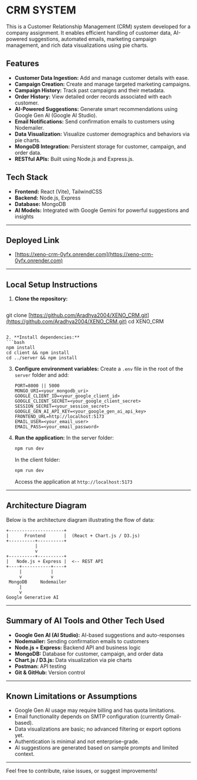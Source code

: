# CRM SYSTEM
This is a Customer Relationship Management (CRM) system developed for a company assignment. It
enables efficient handling of customer data, AI-powered suggestions, automated emails, marketing campaign
management, and rich data visualizations using pie charts.

## Features
- **Customer Data Ingestion:** Add and manage customer details with ease.
- **Campaign Creation:** Create and manage targeted marketing campaigns.
- **Campaign History:** Track past campaigns and their metadata.
- **Order History:** View detailed order records associated with each customer.
- **AI-Powered Suggestions:** Generate smart recommendations using Google Gen AI (Google AI Studio).
- **Email Notifications:** Send confirmation emails to customers using Nodemailer.
- **Data Visualization:** Visualize customer demographics and behaviors via pie charts.
- **MongoDB Integration:** Persistent storage for customer, campaign, and order data.
- **RESTful APIs:** Built using Node.js and Express.js.

## Tech Stack
- **Frontend:** React (Vite), TailwindCSS
- **Backend:** Node.js, Express
- **Database:** MongoDB
- **AI Models:** Integrated with Google Gemini for powerful suggestions and insights

---

## Deployed Link
- [https://xeno-crm-0yfx.onrender.com](https://xeno-crm-0yfx.onrender.com)

---

## Local Setup Instructions

1. **Clone the repository:**
   ```bash
  git clone [https://github.com/Aradhya2004/XENO_CRM.git](https://github.com/Aradhya2004/XENO_CRM.git)
  cd XENO_CRM
   ```

2. **Install dependencies:**
   ```bash
   npm install
   cd client && npm install
   cd ../server && npm install
   ```

3. **Configure environment variables:**
   Create a `.env` file in the root of the `server` folder and add:
   ```env
   PORT=8000 || 5000 
   MONGO_URI=<your_mongodb_uri>
   GOOGLE_CLIENT_ID=<your_google_client_id>
   GOOGLE_CLIENT_SECRET=<your_google_client_secret>
   SESSION_SECRET=<your_session_secret>
   GOOGLE_GEN_AI_API_KEY=<your_google_gen_ai_api_key>
   FRONTEND_URL=http://localhost:5173
   EMAIL_USER=<your_email_user>
   EMAIL_PASS=<your_email_password>
   ```

4. **Run the application:**
   In the server folder:
   ```bash
   npm run dev
   ```
   In the client folder:
   ```bash
   npm run dev
   ```
   Access the application at `http://localhost:5173`

---

## Architecture Diagram

Below is the architecture diagram illustrating the flow of data:

```
+---------------------+
|      Frontend       |  (React + Chart.js / D3.js)
+----------+----------+
           |
           v
+----------+----------+
|   Node.js + Express |  <-- REST API
+----+-----------+----+
     |           |
     v           v
 MongoDB     Nodemailer
     |           
     v           
Google Generative AI

```

---

## Summary of AI Tools and Other Tech Used

- **Google Gen AI (AI Studio):** AI-based suggestions and auto-responses
- **Nodemailer:** Sending confirmation emails to customers
- **Node.js + Express:** Backend API and business logic
- **MongoDB:** Database for customer, campaign, and order data
- **Chart.js / D3.js:** Data visualization via pie charts
- **Postman:** API testing
- **Git & GitHub:** Version control

---

## Known Limitations or Assumptions

- Google Gen AI usage may require billing and has quota limitations.
- Email functionality depends on SMTP configuration (currently Gmail-based).
- Data visualizations are basic; no advanced filtering or export options yet.
- Authentication is minimal and not enterprise-grade.
- AI suggestions are generated based on sample prompts and limited context.

---

Feel free to contribute, raise issues, or suggest improvements!
